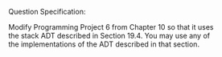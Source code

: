 Question Specification:  
  
Modify Programming Project 6 from Chapter 10 so that it uses  
the stack ADT described in Section 19.4. You may use any of  
the implementations of the ADT described in that section.